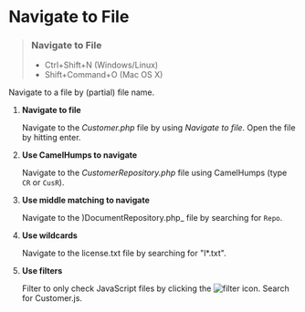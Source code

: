 # Navigate to File

> ### Navigate to File
> - Ctrl+Shift+N (Windows/Linux)
> - Shift+Command+O (Mac OS X)

Navigate to a file by (partial) file name.

1. **Navigate to file**

    Navigate to the _Customer.php_ file by using _Navigate to file_. Open the file by hitting enter.

2. **Use CamelHumps to navigate**

    Navigate to the _CustomerRepository.php_ file using CamelHumps (type `CR` or `CusR`).

3. **Use middle matching to navigate** 

   Navigate to the )DocumentRepository.php_ file by searching for `Repo`.

4. **Use wildcards** 

   Navigate to the license.txt file by searching for "l*.txt".

5. **Use filters**

    Filter to only check JavaScript files by clicking the ![filter](https://www.jetbrains.com/help/img/idea/2017.1/filter.png) icon. Search for Customer.js.
